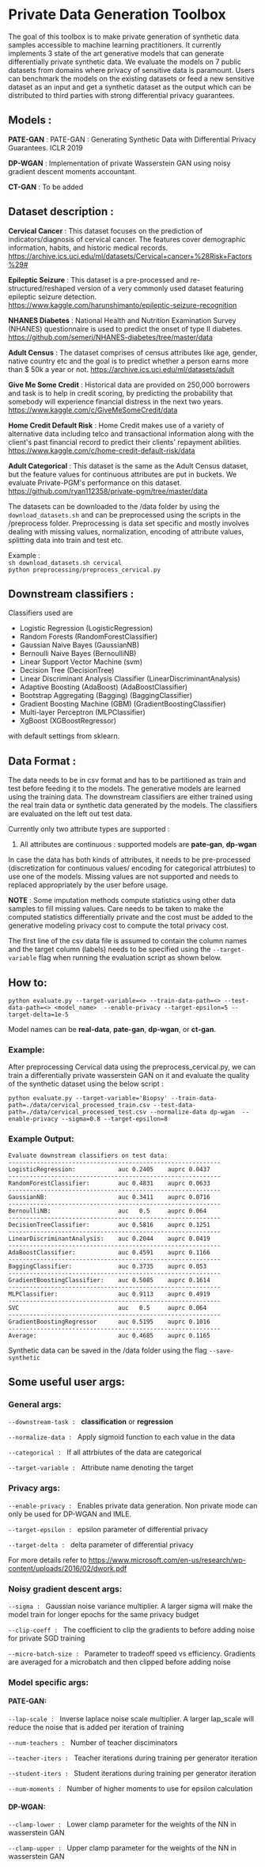 # Private Data Generation Toolbox

The goal of this toolbox is to make private generation of synthetic data samples accessible to machine learning practitioners. It currently implements 3 state of the art generative models that can generate differentially private synthetic
data. We evaluate the models on 7 public datasets from domains where privacy of sensitive data is paramount. Users can benchmark the models on the existing datasets or feed a new sensitive dataset as an input and get a synthetic dataset 
as the output which can be distributed to third parties with strong differential privacy guarantees.


## Models : 
**PATE-GAN** : PATE-GAN : Generating Synthetic Data with Differential Privacy Guarantees. ICLR 2019

**DP-WGAN** : Implementation of private Wasserstein GAN using noisy gradient descent moments accountant. 

**CT-GAN** : To be added 

## Dataset description :

**Cervical Cancer** : This dataset focuses on the prediction of indicators/diagnosis of cervical cancer. The features cover demographic information, habits, and historic medical records.
https://archive.ics.uci.edu/ml/datasets/Cervical+cancer+%28Risk+Factors%29#

**Epileptic Seizure** : This dataset is a pre-processed and re-structured/reshaped version of a very commonly used dataset featuring epileptic seizure detection.
https://www.kaggle.com/harunshimanto/epileptic-seizure-recognition

**NHANES Diabetes** : National Health and Nutrition Examination Survey (NHANES) questionnaire is used to predict the onset of type II diabetes.
https://github.com/semerj/NHANES-diabetes/tree/master/data

**Adult Census** : The dataset comprises of census attributes like age, gender, native country etc and the goal is to predict whether a person earns more than $ 50k a year or not.
https://archive.ics.uci.edu/ml/datasets/adult

**Give Me Some Credit** : Historical data are provided on 250,000 borrowers and task is to help in credit scoring, by predicting the probability that somebody will experience financial distress in the next two years.
https://www.kaggle.com/c/GiveMeSomeCredit/data

**Home Credit Default Risk** : Home Credit makes use of a variety of alternative data including telco and transactional information along with the client's past financial record to predict their clients' repayment abilities.
https://www.kaggle.com/c/home-credit-default-risk/data

**Adult Categorical** : This dataset is the same as the Adult Census dataset, but the feature values for continuous attributes are put in buckets. We evaluate Private-PGM's performance on this dataset.
https://github.com/ryan112358/private-pgm/tree/master/data

The datasets can be downloaded to the /data folder by using the ```download_datasets.sh``` and can be preprocessed using the scripts in the /preprocess folder. Preprocessing is data set specific and mostly involves dealing with missing values, normalization, encoding
of attribute values, splitting data into train and test etc.

Example :   
   ```sh download_datasets.sh cervical```  
            ```python preprocessing/preprocess_cervical.py```

## Downstream classifiers :
Classifiers used are 
- Logistic Regression (LogisticRegression)
- Random Forests (RandomForestClassifier) 
- Gaussian Naive Bayes (GaussianNB)
- Bernoulli Naive Bayes (BernoulliNB)
- Linear Support Vector Machine (svm)
- Decision Tree (DecisionTree) 
- Linear Discriminant Analysis Classifier (LinearDiscriminantAnalysis)
- Adaptive Boosting (AdaBoost) (AdaBoostClassifier)
- Bootstrap Aggregating (Bagging) (BaggingClassifier)
- Gradient Boosting Machine (GBM) (GradientBoostingClassifier)
- Multi-layer Perceptron (MLPClassifier)
- XgBoost (XGBoostRegressor)
  
with default settings from sklearn.


## Data Format :
The data needs to be in csv format and has to be partitioned as train and test before feeding it to the models. The generative models are learned using the training data. The downstream classifiers are either trained using
the real train data or synthetic data generated by the models. The classifiers are evaluated on the left out test data.

Currently only two attribute types are supported : 

1. All attributes are continuous : supported models are **pate-gan**, **dp-wgan**


In case the data has both kinds of attributes, it needs to be pre-processed (discretization for continuous values/ encoding for categorical attrbiutes) to use one of the models.
Missing values are not supported and needs to replaced appropriately by the user before usage.

**NOTE** : Some imputation methods compute statistics using other data samples to fill missing values. Care needs to be taken to make the computed statistics differentially private and the cost must be added to the generative modeling privacy cost to compute the total privacy cost.

The first line of the csv data file is assumed to contain the column names and the target column (labels) needs to be specified using the `--target-variable` flag when running the evaluation script as shown below.


## How to:

```python evaluate.py --target-variable=<> --train-data-path=<> --test-data-path=<> <model_name>  --enable-privacy --target-epsilon=5 --target-delta=1e-5```

Model names can be **real-data**, **pate-gan**, **dp-wgan**, or **ct-gan**.

### Example:
After preprocessing Cervical data using the preprocess_cervical.py, we can train a differentially private wasserstein GAN on it and evaluate the quality of the synthetic dataset using the below script :

```python evaluate.py --target-variable='Biopsy' --train-data-path=./data/cervical_processed_train.csv --test-data-path=./data/cervical_processed_test.csv --normalize-data dp-wgan  --enable-privacy --sigma=0.8 --target-epsilon=8```

### Example Output:

```
Evaluate downstream classifiers on test data:
------------------------------------------------------------
LogisticRegression:            auc 0.2405	 auprc 0.0437
------------------------------------------------------------
RandomForestClassifier:        auc 0.4831	 auprc 0.0633
------------------------------------------------------------
GaussianNB:                    auc 0.3411	 auprc 0.0716
------------------------------------------------------------
BernoulliNB:                   auc   0.5	 auprc 0.064
------------------------------------------------------------
DecisionTreeClassifier:        auc 0.5816	 auprc 0.1251
------------------------------------------------------------
LinearDiscriminantAnalysis:    auc 0.2044	 auprc 0.0419
------------------------------------------------------------
AdaBoostClassifier:            auc 0.4591	 auprc 0.1166
------------------------------------------------------------
BaggingClassifier:             auc 0.3735	 auprc 0.053
------------------------------------------------------------
GradientBoostingClassifier:    auc 0.5085	 auprc 0.1614
------------------------------------------------------------
MLPClassifier:                 auc 0.9113	 auprc 0.4919
------------------------------------------------------------
SVC                            auc   0.5	 auprc 0.064
------------------------------------------------------------
GradientBoostingRegressor      auc 0.5195	 auprc 0.1016
------------------------------------------------------------
Average:                       auc 0.4685	 auprc 0.1165
```

Synthetic data can be saved in the /data folder using the flag ```--save-synthetic```

## Some useful user args:

### General args:

```--downstream-task : ``` **classification** or **regression**

```--normalize-data : ``` Apply sigmoid function to each value in the data

```--categorical : ``` If all attrbiutes of the data are categorical

```--target-variable : ``` Attribute name denoting the target

### Privacy args:

```--enable-privacy : ``` Enables private data generation. Non private mode can only be used for DP-WGAN and IMLE.

```--target-epsilon : ``` epsilon parameter of differential privacy

```--target-delta : ``` delta parameter of differential privacy

For more details refer to https://www.microsoft.com/en-us/research/wp-content/uploads/2016/02/dwork.pdf

### Noisy gradient descent args:

```--sigma : ``` Gaussian noise variance multiplier. A larger sigma will make the model train for longer epochs for the same privacy budget

```--clip-coeff : ``` The coefficient to clip the gradients to before adding noise for private SGD training

```--micro-batch-size : ``` Parameter to tradeoff speed vs efficiency. Gradients are averaged for a microbatch and then clipped before adding noise

### Model specific args:

#### PATE-GAN:

```--lap-scale : ``` Inverse laplace noise scale multiplier. A larger lap_scale will reduce the noise that is added per iteration of training

```--num-teachers : ``` Number of teacher disciminators

```--teacher-iters : ``` Teacher iterations during training per generator iteration

```--student-iters : ``` Student iterations during training per generator iteration

```--num-moments : ``` Number of higher moments to use for epsilon calculation

#### DP-WGAN:

```--clamp-lower : ``` Lower clamp parameter for the weights of the NN in wasserstein GAN

```--clamp-upper : ``` Upper clamp parameter for the weights of the NN in wasserstein GAN

















